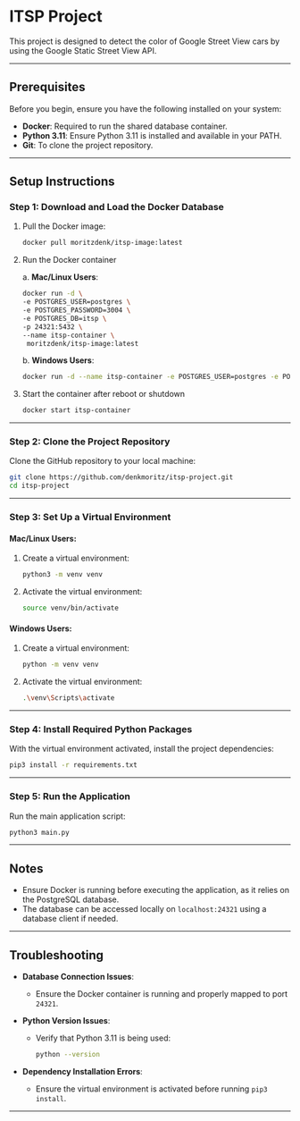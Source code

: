 # ITSP Project

This project is designed to detect the color of Google Street View cars by using the Google Static Street View API.

---

## **Prerequisites**
Before you begin, ensure you have the following installed on your system:
- **Docker**: Required to run the shared database container.
- **Python 3.11**: Ensure Python 3.11 is installed and available in your PATH.
- **Git**: To clone the project repository.

---

## **Setup Instructions**

### **Step 1: Download and Load the Docker Database**
1. Pull the Docker image:
   ```bash
   docker pull moritzdenk/itsp-image:latest
   ```
   
2. Run the Docker container
    
    a. **Mac/Linux Users**:  
   ```bash
   docker run -d \
   -e POSTGRES_USER=postgres \
   -e POSTGRES_PASSWORD=3004 \
   -e POSTGRES_DB=itsp \
   -p 24321:5432 \
   --name itsp-container \
    moritzdenk/itsp-image:latest
   ```
   b. **Windows Users**:
    ```bash
   docker run -d --name itsp-container -e POSTGRES_USER=postgres -e POSTGRES_PASSWORD=3004 -e POSTGRES_DB=itsp -p 24321:5432 -v itsp_data:/var/lib/postgresql/data moritzdenk/itsp-image:latest
    ```

3. Start the container after reboot or shutdown
   ```bash
   docker start itsp-container
   ```
---

### **Step 2: Clone the Project Repository**
Clone the GitHub repository to your local machine:
```bash
git clone https://github.com/denkmoritz/itsp-project.git
cd itsp-project
  ```

---

### **Step 3: Set Up a Virtual Environment**

#### **Mac/Linux Users**:
1. Create a virtual environment:
   ```bash
   python3 -m venv venv
   ```

2. Activate the virtual environment:
   ```bash
   source venv/bin/activate
   ```

#### **Windows Users**:
1. Create a virtual environment:
   ```bash
   python -m venv venv
   ```

2. Activate the virtual environment:
   ```bash
   .\venv\Scripts\activate
   ```

---

### **Step 4: Install Required Python Packages**
With the virtual environment activated, install the project dependencies:
```bash
pip3 install -r requirements.txt
```

---

### **Step 5: Run the Application**
Run the main application script:
```bash
python3 main.py
```

---

## **Notes**
- Ensure Docker is running before executing the application, as it relies on the PostgreSQL database.
- The database can be accessed locally on `localhost:24321` using a database client if needed.

---

## **Troubleshooting**
- **Database Connection Issues**:
  - Ensure the Docker container is running and properly mapped to port `24321`.

- **Python Version Issues**:
  - Verify that Python 3.11 is being used:
    ```bash
    python --version
    ```

- **Dependency Installation Errors**:
  - Ensure the virtual environment is activated before running `pip3 install`.

---